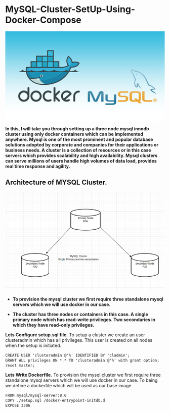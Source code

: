 # MySQL-Cluster-SetUp-Using-Docker-Compose

![](/images/MySQL-Docker.png)

__In this, I will take you through setting up a three node mysql innodb cluster using only docker containers which can be implemented anywhere. Mysql is one of the most prominent and popular database solutions adopted by corporate and companies for their applications or business needs. A cluster is a collection of resources or in this case servers which provides scalability and high availability. Mysql clusters can serve millions of users handle high volumes of data load, provides real time response and agility.__
<h2>Architecture of MYSQL Cluster.</h2>

![](/images/cluster.png)


- __To provision the mysql cluster we first require three standalone mysql servers which we will use docker in our case.__

- __The cluster has three nodes or containers in this case. A single primary node which has read-write privileges. Two secondaries in which they have read-only privileges.__

__Lets Configure setup.sql file.__
To setup a cluster we create an user clusteradmin which has all privileges. This user is created on all nodes when the setup is initiated.

    CREATE USER 'clusteradmin'@'%' IDENTIFIED BY 'cladmin';
    GRANT ALL privileges ON *.* TO 'clusteradmin'@'%' with grant option;
    reset master;


__Lets Write Dockerfile.__
To provision the mysql cluster we first require three standalone mysql servers which we will use docker in our case. To being we define a dockerfile which will be used as our base image

    FROM mysql/mysql-server:8.0
    COPY ./setup.sql /docker-entrypoint-initdb.d
    EXPOSE 3306